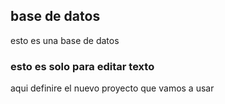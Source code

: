 ## base de datos 
esto es una base de datos 

### esto es solo para editar texto 
aqui definire el nuevo proyecto que vamos a usar 
